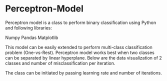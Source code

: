 # Perceptron-Model
Perceptron model is a class to perform binary classification using Python and following libraries:

Numpy
Pandas
Matplotlib

This model can be easily extended to perform multi-class classification problem (One-vs-Rest). Perceptron model works best when two classes can be separated by linear hyperplane.
Below are the data visualization of 2 classes and number of misclassification per iteration.

The class can be initiated by passing learning rate and number of iterations.